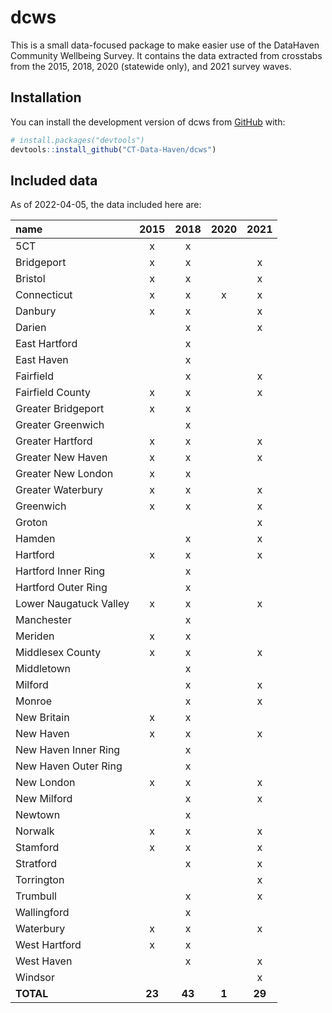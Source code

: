 
<!-- README.md is generated from README.Rmd. Please edit that file -->

# dcws

<!-- badges: start -->
<!-- badges: end -->

This is a small data-focused package to make easier use of the DataHaven
Community Wellbeing Survey. It contains the data extracted from
crosstabs from the 2015, 2018, 2020 (statewide only), and 2021 survey
waves.

## Installation

You can install the development version of dcws from
[GitHub](https://github.com/) with:

``` r
# install.packages("devtools")
devtools::install_github("CT-Data-Haven/dcws")
```

## Included data

As of 2022-04-05, the data included here are:

| name                   |  2015  |  2018  | 2020  |  2021  |
|:-----------------------|:------:|:------:|:-----:|:------:|
| 5CT                    |   x    |   x    |       |        |
| Bridgeport             |   x    |   x    |       |   x    |
| Bristol                |   x    |   x    |       |   x    |
| Connecticut            |   x    |   x    |   x   |   x    |
| Danbury                |   x    |   x    |       |   x    |
| Darien                 |        |   x    |       |   x    |
| East Hartford          |        |   x    |       |        |
| East Haven             |        |   x    |       |        |
| Fairfield              |        |   x    |       |   x    |
| Fairfield County       |   x    |   x    |       |   x    |
| Greater Bridgeport     |   x    |   x    |       |        |
| Greater Greenwich      |        |   x    |       |        |
| Greater Hartford       |   x    |   x    |       |   x    |
| Greater New Haven      |   x    |   x    |       |   x    |
| Greater New London     |   x    |   x    |       |        |
| Greater Waterbury      |   x    |   x    |       |   x    |
| Greenwich              |   x    |   x    |       |   x    |
| Groton                 |        |        |       |   x    |
| Hamden                 |        |   x    |       |   x    |
| Hartford               |   x    |   x    |       |   x    |
| Hartford Inner Ring    |        |   x    |       |        |
| Hartford Outer Ring    |        |   x    |       |        |
| Lower Naugatuck Valley |   x    |   x    |       |   x    |
| Manchester             |        |   x    |       |        |
| Meriden                |   x    |   x    |       |        |
| Middlesex County       |   x    |   x    |       |   x    |
| Middletown             |        |   x    |       |        |
| Milford                |        |   x    |       |   x    |
| Monroe                 |        |   x    |       |   x    |
| New Britain            |   x    |   x    |       |        |
| New Haven              |   x    |   x    |       |   x    |
| New Haven Inner Ring   |        |   x    |       |        |
| New Haven Outer Ring   |        |   x    |       |        |
| New London             |   x    |   x    |       |   x    |
| New Milford            |        |   x    |       |   x    |
| Newtown                |        |   x    |       |        |
| Norwalk                |   x    |   x    |       |   x    |
| Stamford               |   x    |   x    |       |   x    |
| Stratford              |        |   x    |       |   x    |
| Torrington             |        |        |       |   x    |
| Trumbull               |        |   x    |       |   x    |
| Wallingford            |        |   x    |       |        |
| Waterbury              |   x    |   x    |       |   x    |
| West Hartford          |   x    |   x    |       |        |
| West Haven             |        |   x    |       |   x    |
| Windsor                |        |        |       |   x    |
| **TOTAL**              | **23** | **43** | **1** | **29** |

